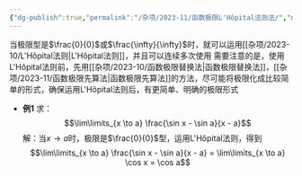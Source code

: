 ```yaml
---
{"dg-publish":true,"permalink":"/杂项/2023-11/函数极限L'Hôpital法则法/","dgPassFrontmatter":true}
---
```


当极限型是$\frac{0}{0}$或$\frac{\infty}{\infty}$时，就可以运用[[杂项/2023-10/L'Hôpital法则\|L'Hôpital法则]]，并且可以连续多次使用
需要注意的是，使用L'Hôpital法则前，先用[[杂项/2023-10/函数极限替换法\|函数极限替换法]]，[[杂项/2023-11/函数极限先算法\|函数极限先算法]]的方法，尽可能将极限化成比较简单的形式，确保运用L'Hôpital法则后，有更简单、明确的极限形式
- **例1**
	求：
	$$\lim\limits_{x \to a} \frac{\sin x - \sin a}{x - a}$$
	解：当$x \to a$时，极限是$\frac{0}{0}$型，运用L'Hôpital法则，得到
	$$\lim\limits_{x \to a} \frac{\sin x - \sin a}{x - a} = \lim\limits_{x \to a} \cos x = \cos a$$